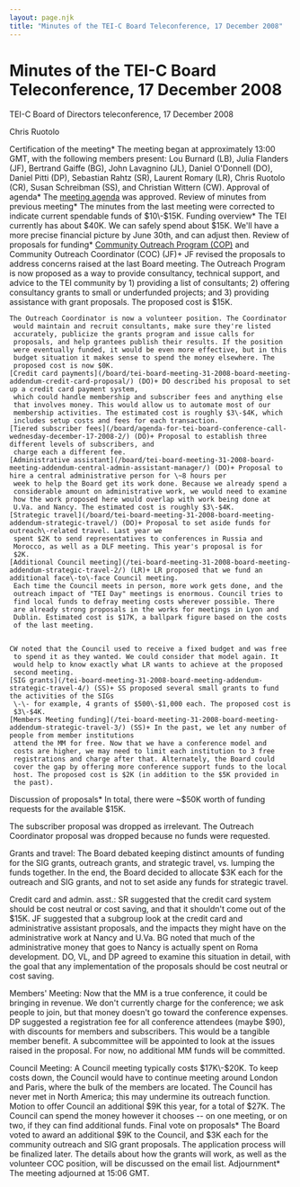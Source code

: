 ```yaml
---
layout: page.njk
title: "Minutes of the TEI-C Board Teleconference, 17 December 2008"
---
```

# Minutes of the TEI-C Board Teleconference, 17 December 2008







TEI\-C Board of Directors teleconference, 17 December
 2008

Chris Ruotolo


Certification of the meeting* The meeting began at approximately 13:00 GMT, with the following members
 present: Lou Burnard (LB), Julia Flanders (JF), Bertrand Gaiffe (BG), John
 Lavagnino (JL), Daniel O'Donnell (DO), Daniel Pitti (DP), Sebastian Rahtz
 (SR), Laurent Romary (LR), Chris Ruotolo (CR), Susan Schreibman (SS), and
 Christian Wittern (CW).
Approval of agenda* The [meeting agenda](/Board/bm31a.xml) was approved.
Review of minutes from previous meeting* The minutes from the last meeting were corrected to indicate current
 spendable funds of $10\-$15K.
Funding overview* The TEI currently has about $40K. We can safely spend about $15K. We'll have
 a more precise financial picture by June 30th, and can adjust then.
Review of proposals for funding* [Community Outreach Program (COP)](/board/tei-board-meeting-31-2008-board-meeting-addendum-community-outreach-program/) and Community Outreach Coordinator (COC) (JF)+ JF revised the proposals to address concerns raised at the last Board
	 meeting. The Outreach Program is now proposed as a way to provide
	 consultancy, technical support, and advice to the TEI community by
	 1\) providing a list of consultants; 2\) offering consultancy grants
	 to small or underfunded projects; and 3\) providing assistance with
	 grant proposals. The proposed cost is $15K.
	
	
	The Outreach Coordinator is now a volunteer position. The Coordinator
	 would maintain and recruit consultants, make sure they're listed
	 accurately, publicize the grants program and issue calls for
	 proposals, and help grantees publish their results. If the position
	 were eventually funded, it would be even more effective, but in this
	 budget situation it makes sense to spend the money elsewhere. The
	 proposed cost is now $0K.
	[Credit card payments](/board/tei-board-meeting-31-2008-board-meeting-addendum-credit-card-proposal/) (DO)+ DO described his proposal to set up a credit card payment system,
	 which could handle membership and subscriber fees and anything else
	 that involves money. This would allow us to automate most of our
	 membership activities. The estimated cost is roughly $3\-$4K, which
	 includes setup costs and fees for each transaction.
	[Tiered subscriber fees](/board/agenda-for-tei-board-conference-call-wednesday-december-17-2008-2/) (DO)+ Proposal to establish three different levels of subscribers, and
	 charge each a different fee.
	[Administrative assistant](/board/tei-board-meeting-31-2008-board-meeting-addendum-central-admin-assistant-manager/) (DO)+ Proposal to hire a central administrative person for \~8 hours per
	 week to help the Board get its work done. Because we already spend a
	 considerable amount on administrative work, we would need to examine
	 how the work proposed here would overlap with work being done at
	 U.Va. and Nancy. The estimated cost is roughly $3\-$4K.
	[Strategic travel](/board/tei-board-meeting-31-2008-board-meeting-addendum-strategic-travel/) (DO)+ Proposal to set aside funds for outreach\-related travel. Last year we
	 spent $2K to send representatives to conferences in Russia and
	 Morocco, as well as a DLF meeting. This year's proposal is for
	 $2K.
	[Additional Council meeting](/tei-board-meeting-31-2008-board-meeting-addendum-strategic-travel-2/) (LR)+ LR proposed that we fund an additional face\-to\-face Council meeting.
	 Each time the Council meets in person, more work gets done, and the
	 outreach impact of "TEI Day" meetings is enormous. Council tries to
	 find local funds to defray meeting costs wherever possible. There
	 are already strong proposals in the works for meetings in Lyon and
	 Dublin. Estimated cost is $17K, a ballpark figure based on the costs
	 of the last meeting.
	
	
	CW noted that the Council used to receive a fixed budget and was free
	 to spend it as they wanted. We could consider that model again. It
	 would help to know exactly what LR wants to achieve at the proposed
	 second meeting.
	[SIG grants](/tei-board-meeting-31-2008-board-meeting-addendum-strategic-travel-4/) (SS)+ SS proposed several small grants to fund the activities of the SIGs
	 \-\- for example, 4 grants of $500\-$1,000 each. The proposed cost is
	 $3\-$4K.
	[Members Meeting funding](/tei-board-meeting-31-2008-board-meeting-addendum-strategic-travel-3/) (SS)+ In the past, we let any number of people from member institutions
	 attend the MM for free. Now that we have a conference model and
	 costs are higher, we may need to limit each institution to 3 free
	 registrations and charge after that. Alternately, the Board could
	 cover the gap by offering more conference support funds to the local
	 host. The proposed cost is $2K (in addition to the $5K provided in
	 the past).
Discussion of proposals* In total, there were \~$50K worth of funding requests for the available $15K.


The subscriber proposal was dropped as irrelevant. The Outreach Coordinator
 proposal was dropped because no funds were requested.



Grants and travel: The Board debated keeping distinct
 amounts of funding for the SIG grants, outreach grants, and strategic
 travel, vs. lumping the funds together. In the end, the Board decided to
 allocate $3K each for the outreach and SIG grants, and not to set aside any
 funds for strategic travel.



Credit card and admin. asst.: SR
 suggested that the credit card system should be cost neutral or cost saving,
 and that it shouldn't come out of the $15K. JF suggested that a subgroup
 look at the credit card and administrative assistant proposals, and the
 impacts they might have on the administrative work at Nancy and U.Va. BG
 noted that much of the administrative money that goes to Nancy is actually
 spent on Roma development. DO, VL, and DP agreed to examine this situation
 in detail, with the goal that any implementation of the proposals should be
 cost neutral or cost saving. 



Members' Meeting: Now that the MM is a true conference,
 it could be bringing in revenue. We don't currently charge for the
 conference; we ask people to join, but that money doesn't go toward the
 conference expenses. DP suggested a registration fee for all conference
 attendees (maybe $90\), with discounts for members and subscribers. This
 would be a tangible member benefit. A subcommittee will be appointed to look
 at the issues raised in the proposal. For now, no additional MM funds will
 be committed.



Council Meeting: A Council meeting typically costs
 $17K\-$20K. To keep costs down, the Council would have to continue meeting
 around London and Paris, where the bulk of the members are located. The
 Council has never met in North America; this may undermine its outreach
 function. Motion to offer Council an additional $9K this year, for a total
 of $27K. The Council can spend the money however it chooses \-\- on one
 meeting, or on two, if they can find additional funds.
Final vote on proposals* The Board voted to award an additional $9K to the Council, and $3K each for
 the community outreach and SIG grant proposals. The application process will
 be finalized later. The details about how the grants will work, as well as
 the volunteer COC position, will be discussed on the email list.
Adjournment* The meeting adjourned at 15:06 GMT.





